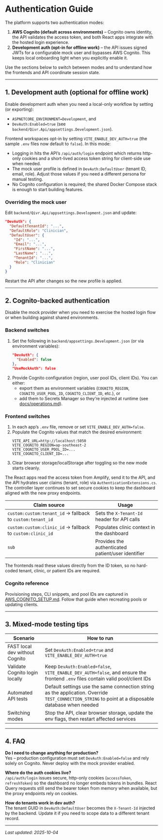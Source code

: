 # Authentication Guide

The platform supports two authentication modes:

1. **AWS Cognito (default across environments)** – Cognito owns identity, the API validates the access token, and both React apps integrate with the hosted login experience.
2. **Development auth (opt-in for offline work)** – the API issues signed JWTs for a configurable mock user and bypasses AWS Cognito. This keeps local onboarding light when you explicitly enable it.

Use the sections below to switch between modes and to understand how the frontends and API coordinate session state.

---

## 1. Development auth (optional for offline work)

Enable development auth when you need a local-only workflow by setting (or exporting):
- `ASPNETCORE_ENVIRONMENT=Development`, and
- `DevAuth:Enabled=true` (see `backend/Qivr.Api/appsettings.Development.json`).

Frontend workspaces opt-in by setting `VITE_ENABLE_DEV_AUTH=true` (the sample `.env` files now default to `false`). In this mode:

- Logging in hits the API’s `/api/auth/login` endpoint which returns http-only cookies and a short-lived access token string for client-side use when needed.
- The mock user profile is defined in `DevAuth:DefaultUser` (tenant ID, email, role). Adjust those values if you need a different persona for manual testing.
- No Cognito configuration is required; the shared Docker Compose stack is enough to start building features.

### Overriding the mock user

Edit `backend/Qivr.Api/appsettings.Development.json` and update:

```json
"DevAuth": {
  "DefaultTenantId": "...",
  "DefaultRole": "Clinician",
  "DefaultUser": {
    "Id": "...",
    "Email": "...",
    "FirstName": "...",
    "LastName": "...",
    "TenantId": "...",
    "Role": "Clinician"
  }
}
```

Restart the API after changes so the new profile is applied.

---

## 2. Cognito-backed authentication

Disable the mock provider when you need to exercise the hosted login flow or when building against shared environments.

### Backend switches

1. Set the following in `backend/appsettings.Development.json` (or via environment variables):
   ```json
   "DevAuth": {
     "Enabled": false
   },
   "UseMockAuth": false
   ```
2. Provide Cognito configuration (region, user pool IDs, client IDs). You can either:
   - export them as environment variables (`COGNITO_REGION`, `COGNITO_USER_POOL_ID`, `COGNITO_CLIENT_ID`, etc.), or
   - add them to Secrets Manager so they’re injected at runtime (see [docs/operations.md](./operations.md)).

### Frontend switches

1. In each app’s `.env` file, remove or set `VITE_ENABLE_DEV_AUTH=false`.
2. Populate the Cognito values that match the desired environment:
   ```env
   VITE_API_URL=http://localhost:5050
   VITE_COGNITO_REGION=ap-southeast-2
   VITE_COGNITO_USER_POOL_ID=...
   VITE_COGNITO_CLIENT_ID=...
   ```
3. Clear browser storage/localStorage after toggling so the new mode starts cleanly.

The React apps read the access token from Amplify, send it to the API, and the API hydrates user claims (tenant, role) via `AuthenticationExtensions.cs`. The controller layer continues to set secure cookies to keep the dashboard aligned with the new proxy endpoints.

| Claim source | Usage |
| --- | --- |
| `custom:custom:tenant_id` → fallback to `custom:tenant_id` | Sets the `X-Tenant-Id` header for API calls |
| `custom:custom:clinic_id` → fallback to `custom:clinic_id` | Populates clinic context in the dashboard |
| `sub` | Provides the authenticated patient/user identifier |

The frontends read these values directly from the ID token, so no hard-coded tenant, clinic, or patient IDs are required.

### Cognito reference

Provisioning steps, CLI snippets, and pool IDs are captured in [AWS_COGNITO_SETUP.md](./AWS_COGNITO_SETUP.md). Follow that guide when recreating pools or updating clients.

---

## 3. Mixed-mode testing tips

| Scenario | How to run |
| --- | --- |
| FAST local dev without Cognito | Set `DevAuth:Enabled=true` and `VITE_ENABLE_DEV_AUTH=true` |
| Validate Cognito login locally | Keep `DevAuth:Enabled=false`, `VITE_ENABLE_DEV_AUTH=false`, and ensure the frontend `.env` files contain valid pool/client IDs |
| Automated API tests | Default settings use the same connection string as the application. Override `TEST_CONNECTION_STRING` to point at a disposable database when needed |
| Switching modes | Stop the API, clear browser storage, update the env flags, then restart affected services |

---

## 4. FAQ

**Do I need to change anything for production?**  
Yes – production configuration must set `DevAuth:Enabled=false` and rely solely on Cognito. Never deploy with the mock provider enabled.

**Where do the auth cookies live?**  
`/api/auth/login` issues secure, http-only cookies (`accessToken`, `refreshToken`) so the dashboard no longer embeds tokens in bundles. React Query requests still send the bearer token from memory when available, but the proxy endpoints rely on cookies.

**How do tenants work in dev auth?**  
The tenant GUID in `DevAuth:DefaultUser` becomes the `X-Tenant-Id` injected by the backend. Update it if you need to scope data to a different tenant record.

---

_Last updated: 2025-10-04_
